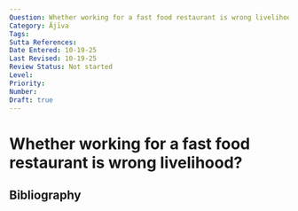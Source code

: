 ```yaml
---
Question: Whether working for a fast food restaurant is wrong livelihood?
Category: Ājīva
Tags: 
Sutta References: 
Date Entered: 10-19-25
Last Revised: 10-19-25
Review Status: Not started
Level: 
Priority: 
Number: 
Draft: true
---
```


# Whether working for a fast food restaurant is wrong livelihood?

## Bibliography

<!-- 

Notes:



-->
